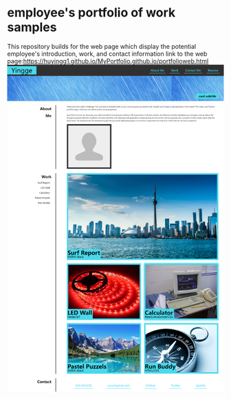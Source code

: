 # employee's portfolio of work samples
This repository builds for the web page which display the potential employee's introduction, work, and contact information
link to the web page:https://huyingg1.github.io/MyPortfolio.github.io/portfolioweb.html
![screenshoot-challenge2](/css-assets/images/screencapture-challenge2.png)
